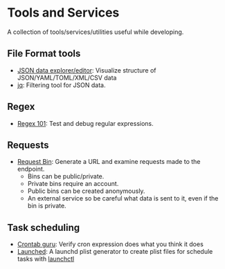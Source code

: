 # Tools and Services

A collection of tools/services/utilities useful while developing.

## File Format tools

- [JSON data explorer/editor](https://jsoncrack.com/editor):
  Visualize structure of JSON/YAML/TOML/XML/CSV data
- [jq](https://jqlang.github.io/jq/manual/): Filtering tool for JSON data.

## Regex

- [Regex 101](https://regex101.com/): Test and debug regular expressions.

## Requests

- [Request Bin](https://pipedream.com/requestbin): Generate a URL and examine requests made to the endpoint.
  - Bins can be public/private.
  - Private bins require an account.
  - Public bins can be created anonymously.
  - An external service so be careful what data is sent to it, even if the
    bin is private.

## Task scheduling

- [Crontab guru](https://crontab.guru/): Verify cron expression does
  what you think it does
- [Launched](https://launched.zerowidth.com/): A launchd plist generator to create
  plist files for schedule tasks with [launchctl](https://ss64.com/mac/launchctl.html)
